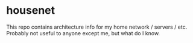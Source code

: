 housenet
===========

This repo contains architecture info for my home network / servers / etc. Probably not useful to anyone except me, but what do I know.

